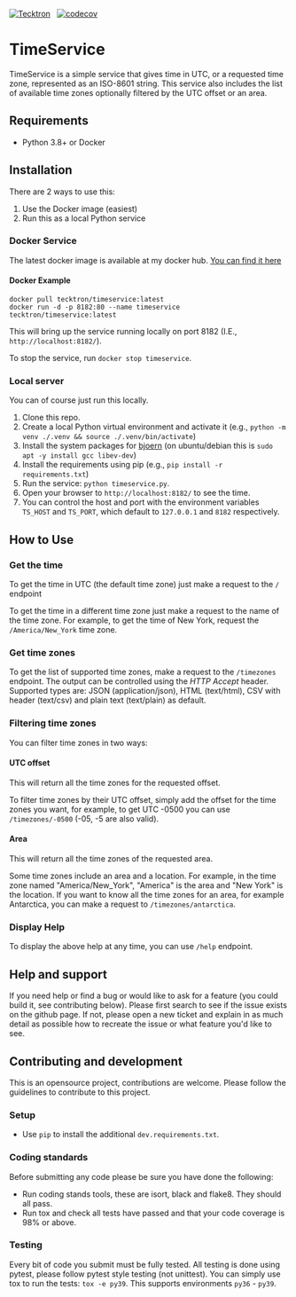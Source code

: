 [![Tecktron](https://circleci.com/gh/Tecktron/timeservice.svg?style=shield)](https://circleci.com/gh/Tecktron/timeservice) &nbsp; [![codecov](https://codecov.io/gh/Tecktron/timeservice/branch/main/graph/badge.svg?token=HRIVES4L34)](https://codecov.io/gh/Tecktron/timeservice)

# TimeService

TimeService is a simple service that gives time in UTC, or a requested time zone,
represented as an ISO-8601 string. This service also includes the list of available
time zones optionally filtered by the UTC offset or an area.

## Requirements
 - Python 3.8+ or Docker

## Installation
There are 2 ways to use this:
1. Use the Docker image (easiest)
2. Run this as a local Python service

### Docker Service
The latest docker image is available at my docker hub.
[You can find it here](https://hub.docker.com/r/tecktron/timeservice)

#### Docker Example
```
docker pull tecktron/timeservice:latest
docker run -d -p 8182:80 --name timeservice tecktron/timeservice:latest
```
This will bring up the service running locally on port 8182 (I.E., `http://localhost:8182/`).

To stop the service, run `docker stop timeservice`.

### Local server
You can of course just run this locally.

1. Clone this repo.
2. Create a local Python virtual environment and activate it (e.g., `python -m venv ./.venv && source ./.venv/bin/activate`)
3. Install the system packages for [bjoern](https://github.com/jonashaag/bjoern) (on ubuntu/debian this is `sudo apt -y install gcc libev-dev`)
4. Install the requirements using pip (e.g., `pip install -r requirements.txt`)
5. Run the service: `python timeservice.py`.
6. Open your browser to `http://localhost:8182/` to see the time.
7. You can control the host and port with the environment variables `TS_HOST` and `TS_PORT`, which default to `127.0.0.1` and `8182` respectively.

## How to Use

### Get the time
To get the time in UTC (the default time zone) just make a request to the `/` endpoint

To get the time in a different time zone just make a request to the name of the time zone. For example, to get the time of New York, request the `/America/New_York` time zone.

### Get time zones
To get the list of supported time zones, make a request to the `/timezones` endpoint. The output can be controlled using the _HTTP Accept_ header. Supported types are: JSON (application/json), HTML (text/html), CSV with header (text/csv) and plain text (text/plain) as default.

### Filtering time zones
You can filter time zones in two ways:

#### UTC offset
This will return all the time zones for the requested offset.

To filter time zones by their UTC offset, simply add the offset for the time zones you want, for example, to get UTC -0500 you can use `/timezones/-0500` (-05, -5 are also valid).

#### Area
This will return all the time zones of the requested area.

Some time zones include an area and a location. For example, in the time zone named "America/New_York", "America" is the area and "New York" is the location. If you want to know all the time zones for an area, for example Antarctica, you can make a request to `/timezones/antarctica`.

### Display Help
To display the above help at any time, you can use `/help` endpoint.

## Help and support
If you need help or find a bug or would like to ask for a feature (you could build it, see
contributing below). Please first search to see if the issue exists on the github page. If not,
please open a new ticket and explain in as much detail as possible how to recreate the issue or
what feature you'd like to see.

## Contributing and development
This is an opensource project, contributions are welcome. Please follow the guidelines to
contribute to this project.

### Setup
- Use `pip` to install the additional `dev.requirements.txt`.

### Coding standards
Before submitting any code please be sure you have done the following:
- Run coding stands tools, these are isort, black and flake8. They should all pass.
- Run tox and check all tests have passed and that your code coverage is 98% or above.

### Testing
Every bit of code you submit must be fully tested.
All testing is done using pytest, please follow pytest style testing (not unittest).
You can simply use tox to run the tests: `tox -e py39`. This supports environments
`py36` - `py39`.
